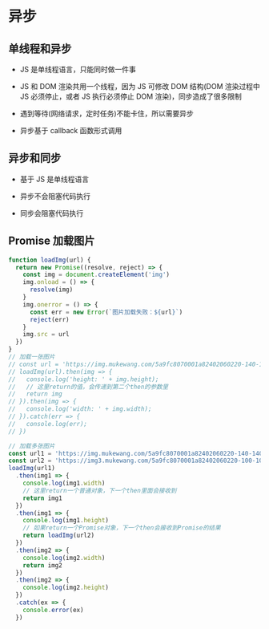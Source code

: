 # 异步

## 单线程和异步

- JS 是单线程语言，只能同时做一件事

- JS 和 DOM 渲染共用一个线程，因为 JS 可修改 DOM 结构(DOM 渲染过程中 JS 必须停止，或者 JS 执行必须停止 DOM 渲染)，同步造成了很多限制

- 遇到等待(网络请求，定时任务)不能卡住，所以需要异步

- 异步基于 callback 函数形式调用

## 异步和同步

- 基于 JS 是单线程语言

- 异步不会阻塞代码执行

- 同步会阻塞代码执行

## Promise 加载图片

```js
function loadImg(url) {
  return new Promise((resolve, reject) => {
    const img = document.createElement('img')
    img.onload = () => {
      resolve(img)
    }
    img.onerror = () => {
      const err = new Error(`图片加载失败：${url}`)
      reject(err)
    }
    img.src = url
  })
}
// 加载一张图片
// const url = 'https://img.mukewang.com/5a9fc8070001a82402060220-140-140.jpg'
// loadImg(url).then(img => {
//   console.log('height: ' + img.height);
//   // 这里return的值，会传递到第二个then的参数里
//   return img
// }).then(img => {
//   console.log('width: ' + img.width);
// }).catch(err => {
//   console.log(err);
// })

// 加载多张图片
const url1 = 'https://img.mukewang.com/5a9fc8070001a82402060220-140-140.jpg'
const url2 = 'https://img3.mukewang.com/5a9fc8070001a82402060220-100-100.jpg'
loadImg(url1)
  .then(img1 => {
    console.log(img1.width)
    // 这里return一个普通对象，下一个then里面会接收到
    return img1
  })
  .then(img1 => {
    console.log(img1.height)
    // 如果return一个Promise对象，下一个then会接收到Promise的结果
    return loadImg(url2)
  })
  .then(img2 => {
    console.log(img2.width)
    return img2
  })
  .then(img2 => {
    console.log(img2.height)
  })
  .catch(ex => {
    console.error(ex)
  })
```
